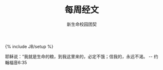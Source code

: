 ﻿---
layout: post
title: "每周经文"
description: ""
author: "新生命校园团契"
category: 经文分享
tags: [灵修]
---
{% include JB/setup %}

耶稣说：“我就是生命的粮，到我这里来的，必定不饿；信我的，永远不渴。 -- 约翰福音6:35